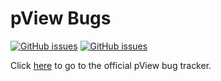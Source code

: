 # pView Bugs

[![GitHub issues](https://img.shields.io/github/issues/pviewCorp/bugs)](https://github.com/pviewCorp/bugs/issues)
[![GitHub issues](https://img.shields.io/badge/awesomeness-max-green)](https://github.com/pviewCorp/bugs/issues)

Click [here](https://github.com/ProfessorShep/bugs/issues) to go to the official pView bug tracker.
